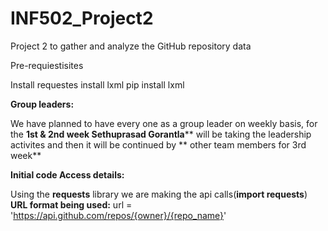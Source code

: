 # INF502_Project2
Project 2 to gather and analyze the GitHub repository data

Pre-requiestisites

Install requestes
install lxml
  pip install lxml


**Group leaders:**

We have planned to have every one as a group leader on weekly basis, for the **1st & 2nd week Sethuprasad Gorantla**** will be taking the leadership activites and then it will be continued by ** other team members for 3rd week**


**Initial code Access details:**

Using the **requests** library we are making the api calls(**import requests**)
**URL format being used:**   url = 'https://api.github.com/repos/{owner}/{repo_name}'
